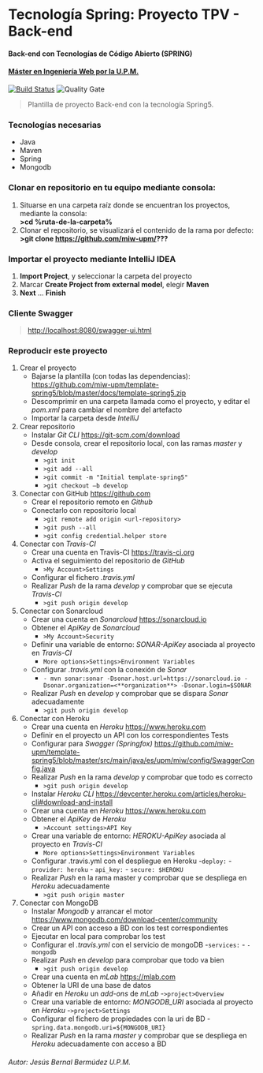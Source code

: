 # Tecnología Spring: Proyecto TPV - Back-end
#### Back-end con Tecnologías de Código Abierto (SPRING)
#### [Máster en Ingeniería Web por la U.P.M.](http://miw.etsisi.upm.es)

[![Build Status](https://travis-ci.org/miw-upm/betca-tpv-spring.svg?branch=develop)](https://travis-ci.org/miw-upm/template-spring5)
![Quality Gate](https://sonarcloud.io/api/project_badges/measure?project=es.upm.miw%3Atemplate-spring5&metric=alert_status)

> Plantilla de proyecto Back-end con la tecnología Spring5.  

### Tecnologías necesarias
* Java
* Maven
* Spring
* Mongodb

### Clonar en repositorio en tu equipo mediante consola:
1. Situarse en una carpeta raíz donde se encuentran los proyectos, mediante la consola:  
 **>cd %ruta-de-la-carpeta%**
1. Clonar el repositorio, se visualizará el contenido de la rama por defecto:  
 **>git clone https://github.com/miw-upm/???**
 
 ### Importar el proyecto mediante IntelliJ IDEA
1. **Import Project**, y seleccionar la carpeta del proyecto
1. Marcar **Create Project from external model**, elegir **Maven**
1. **Next** … **Finish**

### Cliente Swagger 
> [http://localhost:8080/swagger-ui.html](http://localhost:8080/swagger-ui.html)

### Reproducir este proyecto
1. Crear el proyecto  
   - Bajarse la plantilla (con todas las dependencias): <https://github.com/miw-upm/template-spring5/blob/master/docs/template-spring5.zip>
   - Descomprimir en una carpeta llamada como el proyecto, y editar el *pom.xml* para cambiar el nombre del artefacto  
   - Importar la carpeta desde *IntelliJ*
1. Crear repositorio
   - Instalar *Git CLI* <https://git-scm.com/download>
   - Desde consola, crear el repositorio local, con las ramas *master* y *develop*
       - `>git init`
       - `>git add --all`
       - `>git commit -m "Initial template-spring5"`  
       - `>git checkout –b develop`
1. Conectar con GitHub <https://github.com>
   - Crear el repositorio remoto en *Github*
   - Conectarlo con repositorio local
       - `>git remote add origin <url-repository>`
       - `>git push --all`
       - `>git config credential.helper store`
1. Conectar con *Travis-CI*
   - Crear una cuenta en Travis-CI <https://travis-ci.org>
   - Activa el seguimiento del repositorio de *GitHub*
      - `>My Account>Settings`
   - Configurar el fichero *.travis.yml*
   - Realizar *Push* de la rama *develop* y comprobar que se ejecuta *Travis-CI*
      - `>git push origin develop`
1. Conectar con Sonarcloud
   - Crear una cuenta en *Sonarcloud* <https://sonarcloud.io>
   - Obtener el *ApiKey* de *Sonarcloud*
      - `>My Account>Security`
   - Definir una variable de entorno: *SONAR-ApiKey* asociada al proyecto en *Travis-CI*
      - `More options>Settings>Environment Variables`
   - Configurar *.travis.yml* con la conexión de *Sonar*
      - `- mvn sonar:sonar -Dsonar.host.url=https://sonarcloud.io -Dsonar.organization=<**organization**> -Dsonar.login=$SONAR`
   - Realizar *Push* en *develop* y comprobar que se dispara *Sonar* adecuadamente
      - `>git push origin develop`
1. Conectar con Heroku
   - Crear una cuenta en *Heroku* <https://www.heroku.com>
   - Definir en el proyecto un API con los correspondientes Tests
   - Configurar para *Swagger (Springfox)* <https://github.com/miw-upm/template-spring5/blob/master/src/main/java/es/upm/miw/config/SwaggerConfig.java>
   - Realizar *Push* en la rama *develop* y comprobar que todo es correcto
      - `>git push origin develop`
   - Instalar *Heroku CLI* <https://devcenter.heroku.com/articles/heroku-cli#download-and-install>
   - Crear una cuenta en *Heroku* <https://www.heroku.com>
   - Obtener el *ApiKey* de *Heroku*
      - `>Account settings>API Key`
   - Crear una variable de entorno: *HEROKU-ApiKey* asociada al proyecto en *Travis-CI*
      - `More options>Settings>Environment Variables`
   - Configurar .travis.yml con el despliegue en Heroku
      -`deploy:`
         -`provider: heroku`
         - `api_key:`
            - `secure: $HEROKU`
   - Realizar *Push* en la rama master y comprobar que se despliega en *Heroku* adecuadamente
      - `>git push origin master`
1. Conectar con MongoDB
   - Instalar *Mongodb* y arrancar el motor <https://www.mongodb.com/download-center/community>
   - Crear un API con acceso a BD con los test correspondientes
   - Ejecutar en local para comprobar los test
   - Configurar el *.travis.yml* con el servicio de mongoDB
      -`services:`
         - `- mongodb`
   - Realizar *Push* en *develop* para comprobar que todo va bien
      - `>git push origin develop`
   - Crear una cuenta en *mLab* <https://mlab.com>
   - Obtener la URI de una base de datos
   - Añadir en *Heroku* un *add-ons* de *mLab*
      -`>project>Overview`
   - Crear una variable de entorno: *MONGODB_URI* asociada al proyecto en *Heroku*
      -`>project>Settings`
   - Configurar el fichero de propiedades con la uri de BD
      -`spring.data.mongodb.uri=${MONGODB_URI}`
   - Realizar *Push* en la rama *master* y comprobar que se despliega en *Heroku* adecuadamente con acceso a BD

###### Autor: Jesús Bernal Bermúdez U.P.M.

